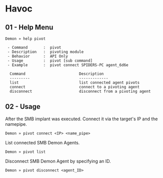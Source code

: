 # Havoc

## 01 - Help Menu

```
Demon » help pivot

 - Command       :  pivot
 - Description   :  pivoting module
 - Behavior      :  API Only
 - Usage         :  pivot [sub command]
 - Example       :  pivot connect SPIDERS-PC agent_6d6e

  Command                        Description
  ---------                      -------------
  list                           list connected agent pivots
  connect                        connect to a pivoting agent
  disconnect                     disconnect from a pivoting agent
```

## 02 - Usage

After the SMB implant was executed. Connect it via the target's IP and the namepipe.

```
Demon » pivot connect <IP> <name_pipe>
```

List connected SMB Demon Agents.

```
Demon » pivot list
```

Disconnect SMB Demon Agent by specifying an ID.

```
Demon » pivot disconnect <agent_ID>
```